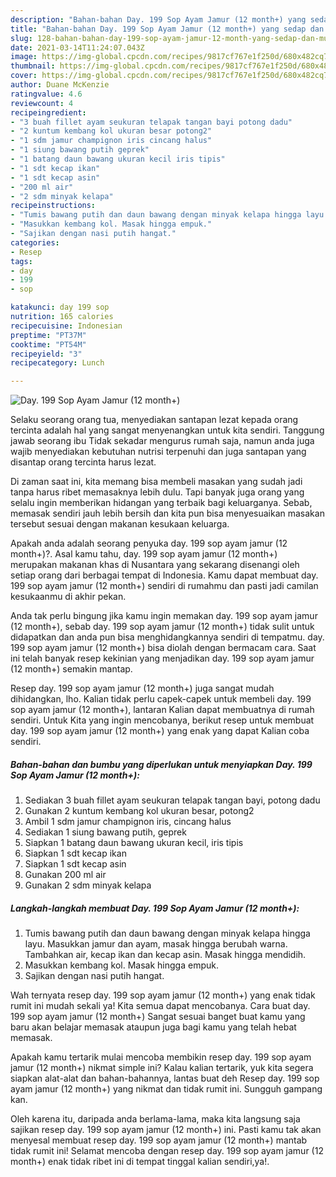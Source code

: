 ```yaml
---
description: "Bahan-bahan Day. 199 Sop Ayam Jamur (12 month+) yang sedap dan Mudah Dibuat"
title: "Bahan-bahan Day. 199 Sop Ayam Jamur (12 month+) yang sedap dan Mudah Dibuat"
slug: 128-bahan-bahan-day-199-sop-ayam-jamur-12-month-yang-sedap-dan-mudah-dibuat
date: 2021-03-14T11:24:07.043Z
image: https://img-global.cpcdn.com/recipes/9817cf767e1f250d/680x482cq70/day-199-sop-ayam-jamur-12-month-foto-resep-utama.jpg
thumbnail: https://img-global.cpcdn.com/recipes/9817cf767e1f250d/680x482cq70/day-199-sop-ayam-jamur-12-month-foto-resep-utama.jpg
cover: https://img-global.cpcdn.com/recipes/9817cf767e1f250d/680x482cq70/day-199-sop-ayam-jamur-12-month-foto-resep-utama.jpg
author: Duane McKenzie
ratingvalue: 4.6
reviewcount: 4
recipeingredient:
- "3 buah fillet ayam seukuran telapak tangan bayi potong dadu"
- "2 kuntum kembang kol ukuran besar potong2"
- "1 sdm jamur champignon iris cincang halus"
- "1 siung bawang putih geprek"
- "1 batang daun bawang ukuran kecil iris tipis"
- "1 sdt kecap ikan"
- "1 sdt kecap asin"
- "200 ml air"
- "2 sdm minyak kelapa"
recipeinstructions:
- "Tumis bawang putih dan daun bawang dengan minyak kelapa hingga layu. Masukkan jamur dan ayam, masak hingga berubah warna. Tambahkan air, kecap ikan dan kecap asin. Masak hingga mendidih."
- "Masukkan kembang kol. Masak hingga empuk."
- "Sajikan dengan nasi putih hangat."
categories:
- Resep
tags:
- day
- 199
- sop

katakunci: day 199 sop 
nutrition: 165 calories
recipecuisine: Indonesian
preptime: "PT37M"
cooktime: "PT54M"
recipeyield: "3"
recipecategory: Lunch

---
```



![Day. 199 Sop Ayam Jamur (12 month+)](https://img-global.cpcdn.com/recipes/9817cf767e1f250d/680x482cq70/day-199-sop-ayam-jamur-12-month-foto-resep-utama.jpg)

Selaku seorang orang tua, menyediakan santapan lezat kepada orang tercinta adalah hal yang sangat menyenangkan untuk kita sendiri. Tanggung jawab seorang ibu Tidak sekadar mengurus rumah saja, namun anda juga wajib menyediakan kebutuhan nutrisi terpenuhi dan juga santapan yang disantap orang tercinta harus lezat.

Di zaman  saat ini, kita memang bisa membeli masakan yang sudah jadi tanpa harus ribet memasaknya lebih dulu. Tapi banyak juga orang yang selalu ingin memberikan hidangan yang terbaik bagi keluarganya. Sebab, memasak sendiri jauh lebih bersih dan kita pun bisa menyesuaikan masakan tersebut sesuai dengan makanan kesukaan keluarga. 



Apakah anda adalah seorang penyuka day. 199 sop ayam jamur (12 month+)?. Asal kamu tahu, day. 199 sop ayam jamur (12 month+) merupakan makanan khas di Nusantara yang sekarang disenangi oleh setiap orang dari berbagai tempat di Indonesia. Kamu dapat membuat day. 199 sop ayam jamur (12 month+) sendiri di rumahmu dan pasti jadi camilan kesukaanmu di akhir pekan.

Anda tak perlu bingung jika kamu ingin memakan day. 199 sop ayam jamur (12 month+), sebab day. 199 sop ayam jamur (12 month+) tidak sulit untuk didapatkan dan anda pun bisa menghidangkannya sendiri di tempatmu. day. 199 sop ayam jamur (12 month+) bisa diolah dengan bermacam cara. Saat ini telah banyak resep kekinian yang menjadikan day. 199 sop ayam jamur (12 month+) semakin mantap.

Resep day. 199 sop ayam jamur (12 month+) juga sangat mudah dihidangkan, lho. Kalian tidak perlu capek-capek untuk membeli day. 199 sop ayam jamur (12 month+), lantaran Kalian dapat membuatnya di rumah sendiri. Untuk Kita yang ingin mencobanya, berikut resep untuk membuat day. 199 sop ayam jamur (12 month+) yang enak yang dapat Kalian coba sendiri.

<!--inarticleads1-->

##### Bahan-bahan dan bumbu yang diperlukan untuk menyiapkan Day. 199 Sop Ayam Jamur (12 month+):

1. Sediakan 3 buah fillet ayam seukuran telapak tangan bayi, potong dadu
1. Gunakan 2 kuntum kembang kol ukuran besar, potong2
1. Ambil 1 sdm jamur champignon iris, cincang halus
1. Sediakan 1 siung bawang putih, geprek
1. Siapkan 1 batang daun bawang ukuran kecil, iris tipis
1. Siapkan 1 sdt kecap ikan
1. Siapkan 1 sdt kecap asin
1. Gunakan 200 ml air
1. Gunakan 2 sdm minyak kelapa




<!--inarticleads2-->

##### Langkah-langkah membuat Day. 199 Sop Ayam Jamur (12 month+):

1. Tumis bawang putih dan daun bawang dengan minyak kelapa hingga layu. Masukkan jamur dan ayam, masak hingga berubah warna. Tambahkan air, kecap ikan dan kecap asin. Masak hingga mendidih.
1. Masukkan kembang kol. Masak hingga empuk.
1. Sajikan dengan nasi putih hangat.




Wah ternyata resep day. 199 sop ayam jamur (12 month+) yang enak tidak rumit ini mudah sekali ya! Kita semua dapat mencobanya. Cara buat day. 199 sop ayam jamur (12 month+) Sangat sesuai banget buat kamu yang baru akan belajar memasak ataupun juga bagi kamu yang telah hebat memasak.

Apakah kamu tertarik mulai mencoba membikin resep day. 199 sop ayam jamur (12 month+) nikmat simple ini? Kalau kalian tertarik, yuk kita segera siapkan alat-alat dan bahan-bahannya, lantas buat deh Resep day. 199 sop ayam jamur (12 month+) yang nikmat dan tidak rumit ini. Sungguh gampang kan. 

Oleh karena itu, daripada anda berlama-lama, maka kita langsung saja sajikan resep day. 199 sop ayam jamur (12 month+) ini. Pasti kamu tak akan menyesal membuat resep day. 199 sop ayam jamur (12 month+) mantab tidak rumit ini! Selamat mencoba dengan resep day. 199 sop ayam jamur (12 month+) enak tidak ribet ini di tempat tinggal kalian sendiri,ya!.

